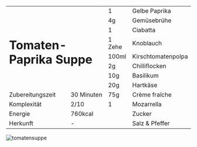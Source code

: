 <table class="headertable">
	<tbody>
		<tr>
			<td colspan="2" rowspan="8"><h1>Tomaten-Paprika Suppe</h1></td>
			<td>1</td>
			<td>Gelbe Paprika</td>
		</tr>
		<tr>
			<td>4g</td>
			<td>Gemüsebrühe</td>
		</tr>
		<tr>
			<td>1</td>
			<td>Ciabatta</td>
		</tr>
		<tr>
			<td>1 Zehe</td>
			<td>Knoblauch</td>
		</tr>
		<tr>
			<td>100ml</td>
			<td>Kirschtomatenpolpa</td>
		</tr>
		<tr>
			<td>2g</td>
			<td>Chilliflocken</td>
		</tr>
		<tr>
			<td>10g</td>
			<td>Basilikum</td>
		</tr>
		<tr>
			<td>20g</td>
			<td>Hartkäse</td>
		</tr>
		<tr>
			<td>Zubereitungszeit</td>
			<td>30 Minuten</td>
			<td>75g</td>
			<td>Crème fraîche</td>
		</tr>
		<tr>
			<td>Komplexität</td>
			<td>2/10</td>
			<td>1</td>
			<td>Mozarrella</td>
		</tr>
		<tr>
			<td>Energie</td>
			<td>760kcal</td>
			<td></td>
			<td>Zucker</td>
		</tr>
		<tr>
			<td>Herkunft</td>
			<td>-</td>
			<td></td>
			<td>Salz & Pfeffer</td>
		</tr>
	</tbody>
</table>

<!-- cmdrun "${CMD_DRAW_HEADTABLE:=echo}" ./data.yml -->
<!-- cmdrun "${CMD_DRAW_NUTRIENTS:=echo}" ./data.yml -->

<!-- ![tomatensuppe](tomatensuppe/tomatensuppe_pie.svg) -->

![tomatensuppe](tomatensuppe/chart.svg)


